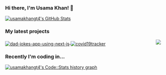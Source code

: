 ### Hi there, I'm Usama Khan! 👋

<a href="https://github.com/usamakhangt4">
  <img src="https://github-readme-stats-sand-kappa.vercel.app/api?username=usamakhangt4&show_icons=true&count_private=true&include_all_commits=true" alt="usamakhangt4's GitHub Stats" />
</a>

### My latest projects

<a href="https://github.com/usamakhangt4/dad-jokes-app-using-next-js">
  <img align="middle" src="https://github-readme-stats-sand-kappa.vercel.app/api/pin/?username=usamakhangt4&repo=dad-jokes-app-using-next-js" alt="dad-jokes-app-using-next-js" />
</a>
<img align="right" src="https://github.com/rajput2107/rajput2107/blob/master/Assets/Developer.gif"/>
<a href="https://github.com/usamakhangt4/covid19tracker">
  <img align="middle" src="https://github-readme-stats-sand-kappa.vercel.app/api/pin/?username=usamakhangt4&repo=covid19tracker" alt="covid19tracker" />
</a>

### Recently I'm coding in...

<a href="https://codestats.net/users/usamakhangt4">
  <img src='https://codestats-readme.usamakhangt4.cn/history-graph/usamakhangt4?width=850&height=300&timezone=08:00&history_days=20&max_languages=12&language_colors=["3e4053","f15854","5da5da","faa43a","60bd68","f17cb0","b2912f","00897b","b276b2","ffc0cb","cddc39","7e57c2","bdbdbd"]' alt="usamakhangt4's Code::Stats history graph" />
</a>
<!-- SFMyNTY.ZFhOaGJXRnJhR0Z1WjNRMCMjTVRFek9UWT0.yxGIcsz6IMVxZKcWnsFChqXn6BYF8sWMEvwZbGtQM34 -->
